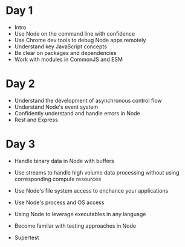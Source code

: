# Day 1 
- Intro
- Use Node on the command line with confidence
- Use Chrome dev tools to debug Node apps remotely
- Understand key JavaScript concepts
- Be clear on packages and dependencies
- Work with modules in CommonJS and ESM


# Day 2
- Understand the development of asynchronous control flow
- Understand Node's event system
- Confidently understand and handle errors in Node
- Rest and Express


# Day 3
- Handle binary data in Node with buffers
- Use streams to handle high volume data processing without using corresponding compute resources
- Use Node's file system access to enchance your applications
- Use Node's process and OS access
- Using Node to leverage executables in any language
- Become familar with testing approaches in Node

- Supertest